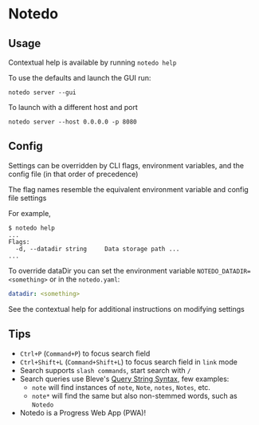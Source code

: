 # Notedo

## Usage
Contextual help is available by running `notedo help`

To use the defaults and launch the GUI run:  

```
notedo server --gui
```

To launch with a different host and port

```
notedo server --host 0.0.0.0 -p 8080
```

## Config
Settings can be overridden by CLI flags, environment variables, and the config file (in that order of precedence)

The flag names resemble the equivalent environment variable and config file settings

For example, 
```
$ notedo help
...
Flags:
  -d, --datadir string     Data storage path ...
...
```
To override dataDir you can set the environment variable `NOTEDO_DATADIR=<something>` or in the `notedo.yaml`:
```yaml
datadir: <something>
```
See the contextual help for additional instructions on modifying settings

## Tips
- `Ctrl+P` (`Command+P`) to focus search field
- `Ctrl+Shift+L` (`Command+Shift+L`) to focus search field in `link` mode
- Search supports `slash commands`, start search with `/`
- Search queries use Bleve's [Query String Syntax](http://blevesearch.com/docs/Query-String-Query/), few examples:
  - `note` will find instances of `note`, `Note`, `notes`, `Notes`, etc.
  - `note*` will find the same but also non-stemmed words, such as `Notedo`
- Notedo is a Progress Web App (PWA)!